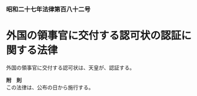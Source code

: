 ### 昭和二十七年法律第百八十二号  
# 外国の領事官に交付する認可状の認証に関する法律  
  
外国の領事官に交付する認可状は、天皇が、認証する。  
  
**附　則**  
この法律は、公布の日から施行する。  
  
